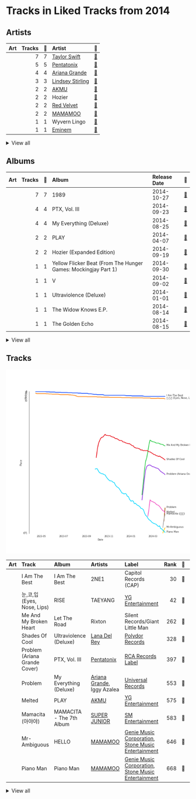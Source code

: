 # Tracks in Liked Tracks from 2014

## Artists

| Art | Tracks | 💚 | Artist | 🔗 |
|:---|---:|---:|:---|:---|
| <img src="https://i.scdn.co/image/ab6761610000e5ebe672b5f553298dcdccb0e676" alt="" width="50" /> | 7 | 7 | [Taylor Swift](../../../artists/taylor_swift/overview.md) | [🔗](https://open.spotify.com/artist/06HL4z0CvFAxyc27GXpf02) |
| <img src="https://i.scdn.co/image/ab6761610000e5eb746dd598cf914934bd27ed7e" alt="" width="50" /> | 5 | 5 | [Pentatonix](../../../artists/pentatonix/overview.md) | [🔗](https://open.spotify.com/artist/26AHtbjWKiwYzsoGoUZq53) |
| <img src="https://i.scdn.co/image/ab6761610000e5eb40b5c07ab77b6b1a9075fdc0" alt="" width="50" /> | 4 | 4 | [Ariana Grande](../../../artists/ariana_grande/overview.md) | [🔗](https://open.spotify.com/artist/66CXWjxzNUsdJxJ2JdwvnR) |
| <img src="https://i.scdn.co/image/ab6761610000e5eb36c6fa1b8ff851988de641f8" alt="" width="50" /> | 3 | 3 | [Lindsey Stirling](../../../artists/lindsey_stirling/overview.md) | [🔗](https://open.spotify.com/artist/378dH6EszOLFShpRzAQkVM) |
| <img src="https://i.scdn.co/image/ab6761610000e5ebe0341dd1e6471899c4eb53c6" alt="" width="50" /> | 2 | 2 | [AKMU](../../../artists/akmu/overview.md) | [🔗](https://open.spotify.com/artist/6OwKE9Ez6ALxpTaKcT5ayv) |
| <img src="https://i.scdn.co/image/ab6761610000e5ebad85a585103dfc2f3439119a" alt="" width="50" /> | 2 | 2 | Hozier | [🔗](https://open.spotify.com/artist/2FXC3k01G6Gw61bmprjgqS) |
| <img src="https://i.scdn.co/image/ab6761610000e5eb7719f0625a2fa078a60c85cd" alt="" width="50" /> | 2 | 2 | [Red Velvet](../../../artists/red_velvet/overview.md) | [🔗](https://open.spotify.com/artist/1z4g3DjTBBZKhvAroFlhOM) |
| <img src="https://i.scdn.co/image/ab6761610000e5ebe12972169702affd7a4c48ec" alt="" width="50" /> | 2 | 2 | [MAMAMOO](../../../artists/mamamoo/overview.md) | [🔗](https://open.spotify.com/artist/0XATRDCYuuGhk0oE7C0o5G) |
| <img src="https://i.scdn.co/image/ab6761610000e5eb61769824ec381aca10903955" alt="" width="50" /> | 1 | 1 | Wyvern Lingo | [🔗](https://open.spotify.com/artist/7etzKNDxaZ1LefgbGrexsN) |
| <img src="https://i.scdn.co/image/ab6761610000e5eba00b11c129b27a88fc72f36b" alt="" width="50" /> | 1 | 1 | [Eminem](../../../artists/eminem/overview.md) | [🔗](https://open.spotify.com/artist/7dGJo4pcD2V6oG8kP0tJRR) |


<details>
<summary>View all</summary>

| Art | Tracks | 💚 | Artist | 🔗 |
|:---|---:|---:|:---|:---|
| <img src="https://i.scdn.co/image/ab6761610000e5ebe82185df85c3b8d172f1f4a7" alt="" width="50" /> | 1 | 1 | Junggigo | [🔗](https://open.spotify.com/artist/6zTIxEXFWjoNu2VXauDITb) |
| <img src="https://i.scdn.co/image/ab6761610000e5eb496189630cd3cb0c7b593fee" alt="" width="50" /> | 1 | 1 | TAEYANG | [🔗](https://open.spotify.com/artist/6udveWUgX4vu75FF0DTrXV) |
| <img src="https://i.scdn.co/image/ab6761610000e5ebc9e52ab44fd71a16a4b6ea8e" alt="" width="50" /> | 1 | 1 | [Kimbra](../../../artists/kimbra/overview.md) | [🔗](https://open.spotify.com/artist/6hk7Yq1DU9QcCCrz9uc0Ti) |
| <img src="https://i.scdn.co/image/ab6761610000e5ebe9996e5d7c5b769b2b26ff1a" alt="" width="50" /> | 1 | 1 | [SUPER JUNIOR](../../../artists/super_junior/overview.md) | [🔗](https://open.spotify.com/artist/6gzXCdfYfFe5XKhPKkYqxV) |
| <img src="https://i.scdn.co/image/ab6761610000e5eb46c7620b97e6eb932d79d97a" alt="" width="50" /> | 1 | 1 | TAEYONG | [🔗](https://open.spotify.com/artist/6SKusTjOAPsTZ6kareKQdm) |
| <img src="https://i.scdn.co/image/ab6761610000e5ebdaed24d10b1ac9addfb8a9f1" alt="" width="50" /> | 1 | 1 | [Clean Bandit](../../../artists/clean_bandit/overview.md) | [🔗](https://open.spotify.com/artist/6MDME20pz9RveH9rEXvrOM) |
| <img src="https://i.scdn.co/image/ab6761610000e5eb698a6abf2897a8fc8283cc0c" alt="" width="50" /> | 1 | 1 | Iggy Azalea | [🔗](https://open.spotify.com/artist/5yG7ZAZafVaAlMTeBybKAL) |
| <img src="https://i.scdn.co/image/ab6761610000e5eb46416642da7b30327821d26e" alt="" width="50" /> | 1 | 1 | A Great Big World | [🔗](https://open.spotify.com/artist/5xKp3UyavIBUsGy3DQdXeF) |
| <img src="https://i.scdn.co/image/ab6761610000e5eb116fc50265ef72d7e66723a5" alt="" width="50" /> | 1 | 1 | Juicy J | [🔗](https://open.spotify.com/artist/5gCRApTajqwbnHHPbr2Fpi) |
| <img src="https://i.scdn.co/image/ab67616d0000b27336adcea4e93245f1fec547df" alt="" width="50" /> | 1 | 1 | AOA | [🔗](https://open.spotify.com/artist/54gWVQFHf8IIqbjxAoOarN) |
| <img src="https://i.scdn.co/image/ab6761610000e5eba52d6095be04ca6691ba9a96" alt="" width="50" /> | 1 | 1 | Jess Glynne | [🔗](https://open.spotify.com/artist/4ScCswdRlyA23odg9thgIO) |
| <img src="https://i.scdn.co/image/ab6761610000e5ebebb34ddba4e4ef87dbb92728" alt="" width="50" /> | 1 | 1 | Block B | [🔗](https://open.spotify.com/artist/4RnezwRV7VBJUCI1S0AE5u) |
| <img src="https://i.scdn.co/image/ab6761610000e5ebe0cc2045ff4e90d12df91cc3" alt="" width="50" /> | 1 | 1 | f(x) | [🔗](https://open.spotify.com/artist/3wRA5UYoo08BBKJnzyKkpF) |
| <img src="https://i.scdn.co/image/ab6772690000c46cabd01dc7714cb1037aeaf827" alt="" width="50" /> | 1 | 1 | SOYOU | [🔗](https://open.spotify.com/artist/3b4kLCI0ZJW47TFsNRqgCb) |
| <img src="https://i.scdn.co/image/ab6761610000e5ebd642648235ebf3460d2d1f6a" alt="" width="50" /> | 1 | 1 | [BTS](../../../artists/bts/overview.md) | [🔗](https://open.spotify.com/artist/3Nrfpe0tUJi4K4DXYWgMUX) |
| <img src="https://i.scdn.co/image/ab6761610000e5ebbd0642ff425698afac5caffd" alt="" width="50" /> | 1 | 1 | [IU](../../../artists/iu/overview.md) | [🔗](https://open.spotify.com/artist/3HqSLMAZ3g3d5poNaI7GOU) |
| <img src="https://i.scdn.co/image/ab67616d0000b2733be3a6a60408608f0d33e3bc" alt="" width="50" /> | 1 | 1 | SISTAR | [🔗](https://open.spotify.com/artist/2wTLheTmMcFCA4hdY8hZJP) |
| <img src="https://i.scdn.co/image/ab6761610000e5eb91f0dd753c09e051675a1ca6" alt="" width="50" /> | 1 | 1 | Jessie J | [🔗](https://open.spotify.com/artist/2gsggkzM5R49q6jpPvazou) |
| <img src="https://i.scdn.co/image/ab67616d0000b27381db0f62317f03a38fb5d5f2" alt="" width="50" /> | 1 | 1 | lIlBOI | [🔗](https://open.spotify.com/artist/25wMXkplvEHJpJHX8A6Ved) |
| <img src="https://i.scdn.co/image/ab6761610000e5eb716114797a4a644c67c5fa72" alt="" width="50" /> | 1 | 1 | USHER | [🔗](https://open.spotify.com/artist/23zg3TcAtWQy7J6upgbUnj) |
| <img src="https://i.scdn.co/image/ab6761610000e5eb371cba21c6962a457c550b81" alt="" width="50" /> | 1 | 1 | Christina Aguilera | [🔗](https://open.spotify.com/artist/1l7ZsJRRS8wlW3WfJfPfNS) |
| <img src="https://i.scdn.co/image/ab6761610000e5eb20e1b84fe2767e52c4c828fd" alt="" width="50" /> | 1 | 1 | 2NE1 | [🔗](https://open.spotify.com/artist/1l0mKo96Jh9HVYONcRl3Yp) |
| <img src="https://i.scdn.co/image/ab6761610000e5ebc4902f080d3620b3e6da80c3" alt="" width="50" /> | 1 | 1 | Lorde | [🔗](https://open.spotify.com/artist/163tK9Wjr9P9DmM0AVK7lm) |
| <img src="https://i.scdn.co/image/ab6761610000e5eba9add5f319d70026d4f3b8a1" alt="" width="50" /> | 1 | 1 | Rixton | [🔗](https://open.spotify.com/artist/0kkxsdcaWmWU2yWAqclDh4) |
| <img src="https://i.scdn.co/image/ab6761610000e5eb07a50f0a9a8f11e5a1102cbd" alt="" width="50" /> | 1 | 1 | Nicki Minaj | [🔗](https://open.spotify.com/artist/0hCNtLu0JehylgoiP8L4Gh) |
| <img src="https://i.scdn.co/image/ab6761610000e5eb385df356841aaec34a0914aa" alt="" width="50" /> | 1 | 1 | [Girls' Generation](../../../artists/girls__generation/overview.md) | [🔗](https://open.spotify.com/artist/0Sadg1vgvaPqGTOjxu0N6c) |
| <img src="https://i.scdn.co/image/ab6761610000e5ebf8349dfb619a7f842242de77" alt="" width="50" /> | 1 | 1 | [Maroon 5](../../../artists/maroon_5/overview.md) | [🔗](https://open.spotify.com/artist/04gDigrS5kc9YWfZHwBETP) |
| <img src="https://i.scdn.co/image/ab6761610000e5ebb99cacf8acd5378206767261" alt="" width="50" /> | 1 | 1 | [Lana Del Rey](../../../artists/lana_del_rey/overview.md) | [🔗](https://open.spotify.com/artist/00FQb4jTyendYWaN8pK0wa) |

</details>


## Albums

| Art | Tracks | 💚 | Album | Release Date | 🔗 |
|:---|---:|---:|:---|:---|:---|
| <img src="https://i.scdn.co/image/ab67616d0000b2739abdf14e6058bd3903686148" alt="" width="50" /> | 7 | 7 | 1989 | 2014-10-27 | [🔗](https://open.spotify.com/album/2QJmrSgbdM35R67eoGQo4j) |
| <img src="https://i.scdn.co/image/ab67616d0000b2732aef4a2297fc883d45e6cb2b" alt="" width="50" /> | 4 | 4 | PTX, Vol. III | 2014-09-23 | [🔗](https://open.spotify.com/album/32y54TelUHSUDWVOx4h1B4) |
| <img src="https://i.scdn.co/image/ab67616d0000b273deec12a28d1e336c5052e9aa" alt="" width="50" /> | 4 | 4 | My Everything (Deluxe) | 2014-08-25 | [🔗](https://open.spotify.com/album/6EVYTRG1drKdO8OnIQBeEj) |
| <img src="https://i.scdn.co/image/ab67616d0000b27378551e802bd7b81d7af67dfb" alt="" width="50" /> | 2 | 2 | PLAY | 2014-04-07 | [🔗](https://open.spotify.com/album/1eu07xRE0vQfN5et0Y3DAy) |
| <img src="https://i.scdn.co/image/ab67616d0000b2734ca68d59a4a29c856a4a39c2" alt="" width="50" /> | 2 | 2 | Hozier (Expanded Edition) | 2014-09-19 | [🔗](https://open.spotify.com/album/4Pv7m8D82A1Xun7xNCKZjJ) |
| <img src="https://i.scdn.co/image/ab67616d0000b27374b226f1b53ca4902dedce2a" alt="" width="50" /> | 1 | 1 | Yellow Flicker Beat (From The Hunger Games: Mockingjay Part 1) | 2014-09-30 | [🔗](https://open.spotify.com/album/7sg5iqMiDrM2aJqLAmv83V) |
| <img src="https://i.scdn.co/image/ab67616d0000b273442b53773d50e1b5369bb16c" alt="" width="50" /> | 1 | 1 | V | 2014-09-02 | [🔗](https://open.spotify.com/album/2Auw0pTT6EcQdvHNimhLQI) |
| <img src="https://i.scdn.co/image/ab67616d0000b2731624590458126fc8b8c64c2f" alt="" width="50" /> | 1 | 1 | Ultraviolence (Deluxe) | 2014-01-01 | [🔗](https://open.spotify.com/album/1ORxRsK3MrSLvh7VQTF01F) |
| <img src="https://i.scdn.co/image/ab67616d0000b2736fbd5300d0f51be963360367" alt="" width="50" /> | 1 | 1 | The Widow Knows E.P. | 2014-08-14 | [🔗](https://open.spotify.com/album/548WnictHrfJKj2u6tXqFe) |
| <img src="https://i.scdn.co/image/ab67616d0000b27369b3dd10eee85bb2652c3b05" alt="" width="50" /> | 1 | 1 | The Golden Echo | 2014-08-15 | [🔗](https://open.spotify.com/album/66hoUkjxM7tVQwu7bZocwP) |


<details>
<summary>View all</summary>

| Art | Tracks | 💚 | Album | Release Date | 🔗 |
|:---|---:|---:|:---|:---|:---|
| <img src="https://i.scdn.co/image/832d8e8fd86642db546f0f730915dde3b8d7ec0a" alt="" width="50" /> | 1 | 1 | The 1st Single '행복(Happiness)' | 2014-08-01 | [🔗](https://open.spotify.com/album/6uhzbGOu7nsKxQthjMKz2N) |
| <img src="https://i.scdn.co/image/ab67616d0000b2733be3a6a60408608f0d33e3bc" alt="" width="50" /> | 1 | 1 | TOUCH N MOVE | 2014-07-21 | [🔗](https://open.spotify.com/album/0SeSM1CAqu7QUkive4jCKl) |
| <img src="https://i.scdn.co/image/ab67616d0000b27361166666e32b86c3e9a7b78b" alt="" width="50" /> | 1 | 1 | Some | 2014-02-07 | [🔗](https://open.spotify.com/album/2r1oAmMSnUasXigJ2fTwk6) |
| <img src="https://i.scdn.co/image/ab67616d0000b273ab9433cc4b9cda9431be879a" alt="" width="50" /> | 1 | 1 | Skool Luv Affair | 2014-02-12 | [🔗](https://open.spotify.com/album/5r35iS0uSSoQBKzQj0IeI3) |
| <img src="https://i.scdn.co/image/ab67616d0000b273cdb2461871ded49f97bc41c2" alt="" width="50" /> | 1 | 1 | Shatter Me | 2014-04-29 | [🔗](https://open.spotify.com/album/2spbck4ETZz1aLq5Fi5phC) |
| <img src="https://i.scdn.co/image/ab67616d0000b27331aafa752187cb0284307200" alt="" width="50" /> | 1 | 1 | SHADYXV | 2014-11-24 | [🔗](https://open.spotify.com/album/6wdSf72duVewXTqhYU3Z87) |
| <img src="https://i.scdn.co/image/ab67616d0000b2737cb7222af6927b83987206f7" alt="" width="50" /> | 1 | 1 | Red Light - The 3rd Album | 2014-07-11 | [🔗](https://open.spotify.com/album/6T9SFwLGHVU75jRAjUJn3W) |
| <img src="https://i.scdn.co/image/ab67616d0000b273e1ceb97165340ef92392b948" alt="" width="50" /> | 1 | 1 | RISE | 2014-06-03 | [🔗](https://open.spotify.com/album/1Y9so4jq4t4taAHu0VdKX3) |
| <img src="https://i.scdn.co/image/ab67616d0000b2737752724657197df65e7c82f9" alt="" width="50" /> | 1 | 1 | Piano Man | 2014-11-21 | [🔗](https://open.spotify.com/album/1kdURRaOTpDCQqsVIU5CiT) |
| <img src="https://i.scdn.co/image/ab67616d0000b273b7c8f5fe522c41d590c8e4e5" alt="" width="50" /> | 1 | 1 | PTX | 2014-09-19 | [🔗](https://open.spotify.com/album/77RBn8pRsfXlZdfTQh221D) |
| <img src="https://i.scdn.co/image/ab67616d0000b273e2a93f34e3c52c12f2a5578f" alt="" width="50" /> | 1 | 1 | New Eyes | 2014-06-02 | [🔗](https://open.spotify.com/album/4a6DxkhmMvvEdPXxm4ergN) |
| <img src="https://i.scdn.co/image/ab67616d0000b27341e9e282e569b2279c2171de" alt="" width="50" /> | 1 | 1 | Mr. Mr. - The 4th Mini Album | 2014-02-24 | [🔗](https://open.spotify.com/album/1WyHAY8OWdfCFWTF0Ufwjj) |
| <img src="https://i.scdn.co/image/ab67616d0000b27336adcea4e93245f1fec547df" alt="" width="50" /> | 1 | 1 | MINISKIRT | 2014-01-16 | [🔗](https://open.spotify.com/album/6esB2DBt46m38ZycDPsn8D) |
| <img src="https://i.scdn.co/image/ab67616d0000b273dbb82cf845a6d574224a0d33" alt="" width="50" /> | 1 | 1 | MAMACITA - The 7th Album | 2014-08-29 | [🔗](https://open.spotify.com/album/53i190Z2uGOLljuS3DCvz2) |
| <img src="https://i.scdn.co/image/ab67616d0000b273647377a36072bd08e44dd32b" alt="" width="50" /> | 1 | 1 | Let The Road | 2014-01-01 | [🔗](https://open.spotify.com/album/02ae5i5UAoFrt2peVox9Xd) |
| <img src="https://i.scdn.co/image/ab67616d0000b273554488d0c51967b1654d8ce5" alt="" width="50" /> | 1 | 1 | Is There Anybody Out There? | 2014-01-20 | [🔗](https://open.spotify.com/album/1yOcLa4euMk9sV7rRJ89Dl) |
| <img src="https://i.scdn.co/image/ab67616d0000b2736e62a873c96524a3788a2edf" alt="" width="50" /> | 1 | 1 | I Don't Mind (feat. Juicy J) | 2014-11-21 | [🔗](https://open.spotify.com/album/5BAqg5IJQ7XFKfdoCiOlJw) |
| <img src="https://i.scdn.co/image/ab67616d0000b2735c041fe9e3c9de436047d86b" alt="" width="50" /> | 1 | 1 | I Am The Best | 2014-12-09 | [🔗](https://open.spotify.com/album/7zjLDZzHo2XgvYwpuNwEvK) |
| <img src="https://i.scdn.co/image/ab67616d0000b2739b5b9760a4d371d2253f4d6f" alt="" width="50" /> | 1 | 1 | HER | 2014-07-24 | [🔗](https://open.spotify.com/album/5wHs7NGuapCYtY4wWsYMi3) |
| <img src="https://i.scdn.co/image/ab67616d0000b27367f8236540d6f145e2f0baa1" alt="" width="50" /> | 1 | 1 | HELLO | 2014-06-18 | [🔗](https://open.spotify.com/album/3Z9cZon6ukg4rvGYu7i4NA) |
| <img src="https://i.scdn.co/image/ab67616d0000b27372ee4e2e933836a66e5869b6" alt="" width="50" /> | 1 | 1 | Be Natural - The 2nd Single | 2014-10-13 | [🔗](https://open.spotify.com/album/4OeQ9nilS4Sy3efzt0hVFi) |
| <img src="https://i.scdn.co/image/ab67616d0000b273f8ac90d6852487a82df1b443" alt="" width="50" /> | 1 | 1 | A flower bookmark | 2014-05-16 | [🔗](https://open.spotify.com/album/460uGpon2JwPfRgDohV2bP) |

</details>


## Tracks

![Track score ranking over time](../../../images/playlists/liked_tracks/2014/tracks_time_series.png)

| Art | Track | Album | Artists | Label | Rank | 💚 | 🔗 |
|:---|:---|:---|:---|:---|---:|:---|:---|
| <img src="https://i.scdn.co/image/ab67616d0000b2735c041fe9e3c9de436047d86b" alt="" width="50" /> | I Am The Best | I Am The Best | 2NE1 | Capitol Records (CAP) | 30 | 💚 | [🔗](https://open.spotify.com/track/26EM9sZnQkLLQxixGd88KE) |
| <img src="https://i.scdn.co/image/ab67616d0000b273e1ceb97165340ef92392b948" alt="" width="50" /> | 눈,코,입 (Eyes, Nose, Lips) | RISE | TAEYANG | [YG Entertainment](../../../labels/yg_entertainment) | 42 | 💚 | [🔗](https://open.spotify.com/track/0lYtIvI7bO51PZSeK22Mbz) |
| <img src="https://i.scdn.co/image/ab67616d0000b273647377a36072bd08e44dd32b" alt="" width="50" /> | Me And My Broken Heart | Let The Road | Rixton | Silent Records/Giant Little Man | 262 | 💚 | [🔗](https://open.spotify.com/track/1oew3nFNY3vMacJAsvry0S) |
| <img src="https://i.scdn.co/image/ab67616d0000b2731624590458126fc8b8c64c2f" alt="" width="50" /> | Shades Of Cool | Ultraviolence (Deluxe) | [Lana Del Rey](../../../artists/lana_del_rey/overview.md) | [Polydor Records](../../../labels/polydor_records) | 328 | 💚 | [🔗](https://open.spotify.com/track/4VSg5K1hnbmIg4PwRdY6wV) |
| <img src="https://i.scdn.co/image/ab67616d0000b2732aef4a2297fc883d45e6cb2b" alt="" width="50" /> | Problem (Ariana Grande Cover) | PTX, Vol. III | [Pentatonix](../../../artists/pentatonix/overview.md) | [RCA Records Label](../../../labels/rca_records_label) | 397 | 💚 | [🔗](https://open.spotify.com/track/45h4cCw7ccsRXb0Orle2an) |
| <img src="https://i.scdn.co/image/ab67616d0000b273deec12a28d1e336c5052e9aa" alt="" width="50" /> | Problem | My Everything (Deluxe) | [Ariana Grande](../../../artists/ariana_grande/overview.md), Iggy Azalea | [Universal Records](../../../labels/universal_music_llc) | 553 | 💚 | [🔗](https://open.spotify.com/track/7vS3Y0IKjde7Xg85LWIEdP) |
| <img src="https://i.scdn.co/image/ab67616d0000b27378551e802bd7b81d7af67dfb" alt="" width="50" /> | Melted | PLAY | [AKMU](../../../artists/akmu/overview.md) | [YG Entertainment](../../../labels/yg_entertainment) | 575 | 💚 | [🔗](https://open.spotify.com/track/2tYPFWrbGbsGKafe5pP64z) |
| <img src="https://i.scdn.co/image/ab67616d0000b273dbb82cf845a6d574224a0d33" alt="" width="50" /> | Mamacita (아야야) | MAMACITA - The 7th Album | [SUPER JUNIOR](../../../artists/super_junior/overview.md) | [SM Entertainment](../../../labels/sm_entertainment) | 583 | 💚 | [🔗](https://open.spotify.com/track/23z7nLq4CD83EyzeeIokkt) |
| <img src="https://i.scdn.co/image/ab67616d0000b27367f8236540d6f145e2f0baa1" alt="" width="50" /> | Mr-Ambiguous | HELLO | [MAMAMOO](../../../artists/mamamoo/overview.md) | [Genie Music Corporation](../../../labels/genie_music_corporation), [Stone Music Entertainment](../../../labels/stone_music_entertainment) | 646 | 💚 | [🔗](https://open.spotify.com/track/4VOZzJeoNhvvTaGTztogVt) |
| <img src="https://i.scdn.co/image/ab67616d0000b2737752724657197df65e7c82f9" alt="" width="50" /> | Piano Man | Piano Man | [MAMAMOO](../../../artists/mamamoo/overview.md) | [Genie Music Corporation](../../../labels/genie_music_corporation), [Stone Music Entertainment](../../../labels/stone_music_entertainment) | 668 | 💚 | [🔗](https://open.spotify.com/track/2CC7fLFEcJBrO82NUwi9Op) |


<details>
<summary>View all</summary>

| Art | Track | Album | Artists | Label | Rank | 💚 | 🔗 |
|:---|:---|:---|:---|:---|---:|:---|:---|
| <img src="https://i.scdn.co/image/ab67616d0000b2737cb7222af6927b83987206f7" alt="" width="50" /> | Dracula | Red Light - The 3rd Album | f(x) | [SM Entertainment](../../../labels/sm_entertainment) | 682 | 💚 | [🔗](https://open.spotify.com/track/5vClivCCQDK6sxmL6MhMFc) |
| <img src="https://i.scdn.co/image/ab67616d0000b27336adcea4e93245f1fec547df" alt="" width="50" /> | Miniskirt | MINISKIRT | AOA | [FNC ENTERTAINMENT](../../../labels/fnc_entertainment) | nan | 💚 | [🔗](https://open.spotify.com/track/6Yj8kVuVR3UPxx9r5eFEoV) |
| <img src="https://i.scdn.co/image/ab67616d0000b273554488d0c51967b1654d8ce5" alt="" width="50" /> | Say Something | Is There Anybody Out There? | A Great Big World, Christina Aguilera | [Epic](../../../labels/epic) | nan | 💚 | [🔗](https://open.spotify.com/track/6Vc5wAMmXdKIAM7WUoEb7N) |
| <img src="https://i.scdn.co/image/ab67616d0000b27361166666e32b86c3e9a7b78b" alt="" width="50" /> | Some (feat. Lil Boi) | Some | SOYOU, Junggigo, lIlBOI | Starship Ent. | nan | 💚 | [🔗](https://open.spotify.com/track/0g1AmSKokPboFrxmG1dxKx) |
| <img src="https://i.scdn.co/image/ab67616d0000b273ab9433cc4b9cda9431be879a" alt="" width="50" /> | Boy in Luv | Skool Luv Affair | [BTS](../../../artists/bts/overview.md) | [BIGHIT MUSIC](../../../labels/bighit_music) | nan | 💚 | [🔗](https://open.spotify.com/track/3FnDv33WrrMtuEr7hNR3ev) |
| <img src="https://i.scdn.co/image/ab67616d0000b27341e9e282e569b2279c2171de" alt="" width="50" /> | Mr.Mr. | Mr. Mr. - The 4th Mini Album | [Girls' Generation](../../../artists/girls__generation/overview.md) | [SM Entertainment](../../../labels/sm_entertainment) | nan | 💚 | [🔗](https://open.spotify.com/track/3JaMGQXJmtbAhvgl0nBPPN) |
| <img src="https://i.scdn.co/image/ab67616d0000b27378551e802bd7b81d7af67dfb" alt="" width="50" /> | 200% | PLAY | [AKMU](../../../artists/akmu/overview.md) | [YG Entertainment](../../../labels/yg_entertainment) | nan | 💚 | [🔗](https://open.spotify.com/track/6qkx0tenDglbF21CU4wa1k) |
| <img src="https://i.scdn.co/image/ab67616d0000b273cdb2461871ded49f97bc41c2" alt="" width="50" /> | Shatter Me Featuring Lzzy Hale | Shatter Me | [Lindsey Stirling](../../../artists/lindsey_stirling/overview.md) | Lindseystomp Records | nan | 💚 | [🔗](https://open.spotify.com/track/2K7j4xrQENCi5r3Hii4cVe) |
| <img src="https://i.scdn.co/image/ab67616d0000b273f8ac90d6852487a82df1b443" alt="" width="50" /> | Pierrot laughs at us | A flower bookmark | [IU](../../../artists/iu/overview.md) | [Kakao Entertainment](../../../labels/kakao_entertainment) | nan | 💚 | [🔗](https://open.spotify.com/track/7rx1DA57CL4nGS3AnFGjgJ) |
| <img src="https://i.scdn.co/image/ab67616d0000b273e2a93f34e3c52c12f2a5578f" alt="" width="50" /> | Rather Be (feat. Jess Glynne) | New Eyes | [Clean Bandit](../../../artists/clean_bandit/overview.md), Jess Glynne | [Big Beat Records/Atlantic](../../../labels/atlantic_records) | nan | 💚 | [🔗](https://open.spotify.com/track/0am001WwFBVGDGLwRh3ixi) |
| <img src="https://i.scdn.co/image/ab67616d0000b2733be3a6a60408608f0d33e3bc" alt="" width="50" /> | Touch my body | TOUCH N MOVE | SISTAR | [Starship Entertainment](../../../labels/starship_entertainment) | nan | 💚 | [🔗](https://open.spotify.com/track/5crARIrvoMiMf2AdlD78WN) |
| <img src="https://i.scdn.co/image/ab67616d0000b2739b5b9760a4d371d2253f4d6f" alt="" width="50" /> | JACKPOT | HER | Block B | [Genie Music Corporation](../../../labels/genie_music_corporation), [Stone Music Entertainment](../../../labels/stone_music_entertainment) | nan | 💚 | [🔗](https://open.spotify.com/track/1T03TbRPcIMuqRLGKD5oRS) |
| <img src="https://i.scdn.co/image/832d8e8fd86642db546f0f730915dde3b8d7ec0a" alt="" width="50" /> | 행복 (Happiness) | The 1st Single '행복(Happiness)' | [Red Velvet](../../../artists/red_velvet/overview.md) | [SM Entertainment](../../../labels/sm_entertainment) | nan | 💚 | [🔗](https://open.spotify.com/track/7N2nLFpfpkqJdpXIF0BVtM) |
| <img src="https://i.scdn.co/image/ab67616d0000b2736fbd5300d0f51be963360367" alt="" width="50" /> | Used | The Widow Knows E.P. | Wyvern Lingo | Wyvern Lingo | nan | 💚 | [🔗](https://open.spotify.com/track/6QaBosEz0XcT3YuMYeTI1y) |
| <img src="https://i.scdn.co/image/ab67616d0000b27369b3dd10eee85bb2652c3b05" alt="" width="50" /> | Waltz Me to the Grave | The Golden Echo | [Kimbra](../../../artists/kimbra/overview.md) | [Warner Records](../../../labels/warner_records) | nan | 💚 | [🔗](https://open.spotify.com/track/2p7QlaQFpB2YFwdvt2ArtD) |
| <img src="https://i.scdn.co/image/ab67616d0000b273deec12a28d1e336c5052e9aa" alt="" width="50" /> | Bang Bang | My Everything (Deluxe) | Jessie J, [Ariana Grande](../../../artists/ariana_grande/overview.md), Nicki Minaj | [Universal Records](../../../labels/universal_music_llc) | nan | 💚 | [🔗](https://open.spotify.com/track/466s1BacUmiRdR3ISvNjyx) |
| <img src="https://i.scdn.co/image/ab67616d0000b273deec12a28d1e336c5052e9aa" alt="" width="50" /> | My Everything | My Everything (Deluxe) | [Ariana Grande](../../../artists/ariana_grande/overview.md) | [Universal Records](../../../labels/universal_music_llc) | nan | 💚 | [🔗](https://open.spotify.com/track/4eumFsTnduH3zRfaASoAPs) |
| <img src="https://i.scdn.co/image/ab67616d0000b273deec12a28d1e336c5052e9aa" alt="" width="50" /> | One Last Time | My Everything (Deluxe) | [Ariana Grande](../../../artists/ariana_grande/overview.md) | [Universal Records](../../../labels/universal_music_llc) | nan | 💚 | [🔗](https://open.spotify.com/track/7xoUc6faLbCqZO6fQEYprd) |
| <img src="https://i.scdn.co/image/ab67616d0000b273442b53773d50e1b5369bb16c" alt="" width="50" /> | Sugar | V | [Maroon 5](../../../artists/maroon_5/overview.md) | [Interscope Records*](../../../labels/interscope_records) | nan | 💚 | [🔗](https://open.spotify.com/track/2iuZJX9X9P0GKaE93xcPjk) |
| <img src="https://i.scdn.co/image/ab67616d0000b2734ca68d59a4a29c856a4a39c2" alt="" width="50" /> | Take Me to Church | Hozier (Expanded Edition) | Hozier | [Columbia](../../../labels/columbia) | nan | 💚 | [🔗](https://open.spotify.com/track/1CS7Sd1u5tWkstBhpssyjP) |
| <img src="https://i.scdn.co/image/ab67616d0000b2734ca68d59a4a29c856a4a39c2" alt="" width="50" /> | Work Song | Hozier (Expanded Edition) | Hozier | [Columbia](../../../labels/columbia) | nan | 💚 | [🔗](https://open.spotify.com/track/5TgEJ62DOzBpGxZ7WRsrqb) |
| <img src="https://i.scdn.co/image/ab67616d0000b273b7c8f5fe522c41d590c8e4e5" alt="" width="50" /> | Radioactive | PTX | [Pentatonix](../../../artists/pentatonix/overview.md), [Lindsey Stirling](../../../artists/lindsey_stirling/overview.md) | [RCA Records Label](../../../labels/rca_records_label) | nan | 💚 | [🔗](https://open.spotify.com/track/7dJGehjbhJvs3K4fWwYTW1) |
| <img src="https://i.scdn.co/image/ab67616d0000b2732aef4a2297fc883d45e6cb2b" alt="" width="50" /> | La La Latch (Sam Smith/Disclosure/Naughty Boy Mashup) | PTX, Vol. III | [Pentatonix](../../../artists/pentatonix/overview.md) | [RCA Records Label](../../../labels/rca_records_label) | nan | 💚 | [🔗](https://open.spotify.com/track/6fOqEAXCwboCO4BdzbZG1K) |
| <img src="https://i.scdn.co/image/ab67616d0000b2732aef4a2297fc883d45e6cb2b" alt="" width="50" /> | Papaoutai (Stromae Cover) (feat. Lindsey Stirling) | PTX, Vol. III | [Pentatonix](../../../artists/pentatonix/overview.md), [Lindsey Stirling](../../../artists/lindsey_stirling/overview.md) | [RCA Records Label](../../../labels/rca_records_label) | nan | 💚 | [🔗](https://open.spotify.com/track/4LeTorR5FyWgxM3zZI7Qii) |
| <img src="https://i.scdn.co/image/ab67616d0000b2732aef4a2297fc883d45e6cb2b" alt="" width="50" /> | Rather Be (Clean Bandit Cover) | PTX, Vol. III | [Pentatonix](../../../artists/pentatonix/overview.md) | [RCA Records Label](../../../labels/rca_records_label) | nan | 💚 | [🔗](https://open.spotify.com/track/4hxemf0pE0mSzubgsfRLWu) |
| <img src="https://i.scdn.co/image/ab67616d0000b27374b226f1b53ca4902dedce2a" alt="" width="50" /> | Yellow Flicker Beat | Yellow Flicker Beat (From The Hunger Games: Mockingjay Part 1) | Lorde | Hunger Games 3/Mockingjay | nan | 💚 | [🔗](https://open.spotify.com/track/0Nf53RDPZEjFrQE4B5n6Vf) |
| <img src="https://i.scdn.co/image/ab67616d0000b27372ee4e2e933836a66e5869b6" alt="" width="50" /> | Be Natural | Be Natural - The 2nd Single | [Red Velvet](../../../artists/red_velvet/overview.md), TAEYONG | [SM Entertainment](../../../labels/sm_entertainment) | nan | 💚 | [🔗](https://open.spotify.com/track/41qLzxymjkp0R5vl3REb1S) |
| <img src="https://i.scdn.co/image/ab67616d0000b2739abdf14e6058bd3903686148" alt="" width="50" /> | Blank Space | 1989 | [Taylor Swift](../../../artists/taylor_swift/overview.md) | [Big Machine Records, LLC](../../../labels/big_machine_records) | nan | 💚 | [🔗](https://open.spotify.com/track/1p80LdxRV74UKvL8gnD7ky) |
| <img src="https://i.scdn.co/image/ab67616d0000b2739abdf14e6058bd3903686148" alt="" width="50" /> | Clean | 1989 | [Taylor Swift](../../../artists/taylor_swift/overview.md) | [Big Machine Records, LLC](../../../labels/big_machine_records) | nan | 💚 | [🔗](https://open.spotify.com/track/06WgOCf0LV2h4keYXDRnuh) |
| <img src="https://i.scdn.co/image/ab67616d0000b2739abdf14e6058bd3903686148" alt="" width="50" /> | I Know Places | 1989 | [Taylor Swift](../../../artists/taylor_swift/overview.md) | [Big Machine Records, LLC](../../../labels/big_machine_records) | nan | 💚 | [🔗](https://open.spotify.com/track/3jBMHD19RZdAqG9iFQh7xc) |
| <img src="https://i.scdn.co/image/ab67616d0000b2739abdf14e6058bd3903686148" alt="" width="50" /> | Out Of The Woods | 1989 | [Taylor Swift](../../../artists/taylor_swift/overview.md) | [Big Machine Records, LLC](../../../labels/big_machine_records) | nan | 💚 | [🔗](https://open.spotify.com/track/5OndtwLGA9O6XHFcGm2H7r) |
| <img src="https://i.scdn.co/image/ab67616d0000b2739abdf14e6058bd3903686148" alt="" width="50" /> | Shake It Off | 1989 | [Taylor Swift](../../../artists/taylor_swift/overview.md) | [Big Machine Records, LLC](../../../labels/big_machine_records) | nan | 💚 | [🔗](https://open.spotify.com/track/5xTtaWoae3wi06K5WfVUUH) |
| <img src="https://i.scdn.co/image/ab67616d0000b2739abdf14e6058bd3903686148" alt="" width="50" /> | Style | 1989 | [Taylor Swift](../../../artists/taylor_swift/overview.md) | [Big Machine Records, LLC](../../../labels/big_machine_records) | nan | 💚 | [🔗](https://open.spotify.com/track/4lIxdJw6W3Fg4vUIYCB0S5) |
| <img src="https://i.scdn.co/image/ab67616d0000b2739abdf14e6058bd3903686148" alt="" width="50" /> | Wildest Dreams | 1989 | [Taylor Swift](../../../artists/taylor_swift/overview.md) | [Big Machine Records, LLC](../../../labels/big_machine_records) | nan | 💚 | [🔗](https://open.spotify.com/track/59HjlYCeBsxdI0fcm3zglw) |
| <img src="https://i.scdn.co/image/ab67616d0000b2736e62a873c96524a3788a2edf" alt="" width="50" /> | I Don't Mind (feat. Juicy J) | I Don't Mind (feat. Juicy J) | USHER, Juicy J | [RCA Records Label](../../../labels/rca_records_label) | nan | 💚 | [🔗](https://open.spotify.com/track/7aXuop4Qambx5Oi3ynsKQr) |
| <img src="https://i.scdn.co/image/ab67616d0000b27331aafa752187cb0284307200" alt="" width="50" /> | Lose Yourself | SHADYXV | [Eminem](../../../artists/eminem/overview.md) | 3H | nan | 💚 | [🔗](https://open.spotify.com/track/77Ft1RJngppZlq59B6uP0z) |

</details>

